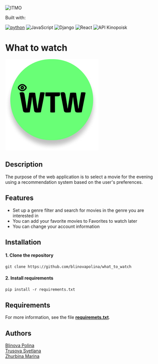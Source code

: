 ![ITMO](https://raw.githubusercontent.com/aimclub/open-source-ops/43bb283758b43d75ec1df0a6bb4ae3eb20066323/badges/ITMO_badge_rus.svg)

<p>Built with:</p>

[![python](https://badgen.net/badge/python/3.10/blue?icon=python)](https://www.python.org/)
![JavaScript](https://img.shields.io/badge/JavaScript-%2523?logo=javascript&logoColor=%23f0db4f&labelColor=black&color=%23f0db4f)
![Django](https://img.shields.io/badge/Django-%2523?logo=django&logoColor=white&labelColor=%23003e2b&color=%23003e2b)
![React](https://img.shields.io/badge/React-%2523?logo=react&logoColor=%2361dcf9&labelColor=%231f2228&color=%231f2228)
![API Kinopoisk](https://img.shields.io/badge/API%20Kinopoisk-%2523?logo=kinopoisk&logoColor=orange&labelColor=black&color=orange)

# What to watch
![logo](frontend/src/assets/img/icon.png)

## Description
The purpose of the web application is to select a movie for the evening 
using a recommendation system based on the user's preferences.

## Features
- Set up a genre filter and search for movies in the genre you are interested in
- You can add your favorite movies to Favorites to watch later
- You can change your account information

## Installation
#### 1. Clone the repository 
```git clone https://github.com/blinovapolina/what_to_watch```
#### 2. Install requirements
```pip install -r requirements.txt```

## Requirements
For more information, see the file **[requiremets.txt](https://github.com/blinovapolina/what_to_watch/requirements.txt)**.

## Authors
[Blinova Polina](https://github.com/blinovapolina)\
[Trusova Svetlana](https://github.com/SvetaTrusova)\
[Zhurbina Marina](https://github.com/ZhurbinaMarina)
